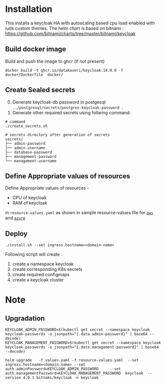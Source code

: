 # Installation
This installs a  keycloak HA with autoscaling based cpu load enabled with iudx custom themes.
The helm chart is based on bitnami : https://github.com/bitnami/charts/tree/master/bitnami/keycloak

## Build docker image
Build and push the image to ghcr (if not present)
```
docker build -t ghcr.io/datakaveri/keycloak:14.0.0 -f docker/Dockerfile  docker/
```
## Create Sealed secrets
0. Generate keycloak-db password in postgesql ```../postgresql/secrets/postgres-keycloak-password ```.
1. Generate other required secrets  using follwing command:
```
# command
./create_secrets.sh

# secrets directory after generation of secrets
secrets/
├── admin-password
├── admin-username
├── database-password
├── management-password
└── management-username
```

## Define Appropriate values of resources

Define Appropriate values of resources -
- CPU of keycloak
- RAM of keycloak

in `resource-values.yaml` as shown in sample resource-values file for [`aws`](./example-aws-resource-values.yaml) and [`azure`](./example-azure-resource-values.yaml)

## Deploy

```
./install.sh --set ingress.hostname=<domain-name>
```

Following script will create :
1. create a namespace keycloak
2. create corresponding K8s secrets
3. create required configmaps
4. create a keycloak cluster

# Note
## Upgradation
```
KEYCLOAK_ADMIN_PASSWORD=$(kubectl get secret --namespace keycloak keycloak-passwords -o jsonpath="{.data.admin-password}" | base64 --decode)
KEYCLOAK_MANAGEMENT_PASSWORD=$(kubectl get secret --namespace keycloak keycloak-passwords -o jsonpath="{.data.management-password}" | base64 --decode)

helm upgrade   -f values.yaml -f resource-values.yaml  --set ingress.hostname=<domain-name> --set auth.adminPassword=KEYCLOAK_ADMIN_PASSWORD     --set auth.managementPassword=KEYCLOAK_MANAGEMENT_PASSWORD  keycloak  --version 4.0.1 bitnami/keycloak -n keycloak 
```
